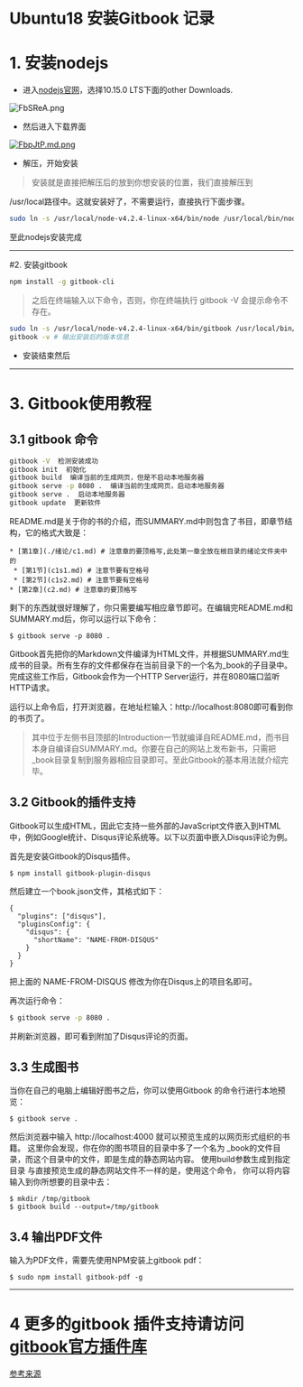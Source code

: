 # Ubuntu18 安装Gitbook 记录

# 1. 安装nodejs

* 进入[nodejs官网](https://nodejs.org/en/)，选择10.15.0 LTS下面的other Downloads.

![FbSReA.png](https://s2.ax1x.com/2019/01/06/FbSReA.png)

* 然后进入下载界面

[![FbpJtP.md.png](https://s2.ax1x.com/2019/01/06/FbpJtP.md.png)](https://imgchr.com/i/FbpJtP)

* 解压，开始安装
> 安装就是直接把解压后的放到你想安装的位置，我们直接解压到

/usr/local路径中。这就安装好了，不需要运行，直接执行下面步骤。

```bash
sudo ln -s /usr/local/node-v4.2.4-linux-x64/bin/node /usr/local/bin/node sudo ln -s /usr/local/node-v4.2.4-linux-x64/bin/npm /usr/local/bin/npm
```
至此nodejs安装完成

------

#2. 安装gitbook

```bash
npm install -g gitbook-cli
```

> 之后在终端输入以下命令，否则，你在终端执行 gitbook -V 会提示命令不存在。

```bash
sudo ln -s /usr/local/node-v4.2.4-linux-x64/bin/gitbook /usr/local/bin/gitbook
gitbook -v # 输出安装后的版本信息
```
* 安装结束然后

--------------

# 3. Gitbook使用教程

## 3.1 gitbook 命令

```bash
gitbook -V  检测安装成功 
gitbook init  初始化 
gitbook build  编译当前的生成网页，但是不启动本地服务器
gitbook serve -p 8080 .  编译当前的生成网页，启动本地服务器
gitbook serve .  启动本地服务器
gitbook update  更新软件 
```
README.md是关于你的书的介绍，而SUMMARY.md中则包含了书目，即章节结构，它的格式大致是：

```
* [第1章](./绪论/c1.md) # 注意章的要顶格写,此处第一章全放在根目录的绪论文件夹中的
 * [第1节](c1s1.md) # 注意节要有空格号
 * [第2节](c1s2.md) # 注意节要有空格号
* [第2章](c2.md) # 注意章的要顶格写
```
剩下的东西就很好理解了，你只需要编写相应章节即可。在编辑完README.md和SUMMARY.md后，你可以运行以下命令：

```
$ gitbook serve -p 8080 .
```
Gitbook首先把你的Markdown文件编译为HTML文件，并根据SUMMARY.md生成书的目录。所有生存的文件都保存在当前目录下的一个名为_book的子目录中。完成这些工作后，Gitbook会作为一个HTTP Server运行，并在8080端口监听HTTP请求。

运行以上命令后，打开浏览器，在地址栏输入：http://localhost:8080即可看到你的书页了。

> 其中位于左侧书目顶部的Introduction一节就编译自README.md，而书目本身自编译自SUMMARY.md。你要在自己的网站上发布新书，只需把_book目录复制到服务器相应目录即可。至此Gitbook的基本用法就介绍完毕。

## 3.2 Gitbook的插件支持

Gitbook可以生成HTML，因此它支持一些外部的JavaScript文件嵌入到HTML中，例如Google统计、Disqus评论系统等。以下以页面中嵌入Disqus评论为例。

首先是安装Gitbook的Disqus插件。

```
$ npm install gitbook-plugin-disqus
```
然后建立一个book.json文件，其格式如下：

```
{
  "plugins": ["disqus"],
  "pluginsConfig": {
    "disqus": {
      "shortName": "NAME-FROM-DISQUS"
    }
  }
}
```
把上面的 NAME-FROM-DISQUS 修改为你在Disqus上的项目名即可。

再次运行命令：

```bash
$ gitbook serve -p 8080 .
```
并刷新浏览器，即可看到附加了Disqus评论的页面。

## 3.3 生成图书

当你在自己的电脑上编辑好图书之后，你可以使用Gitbook 
的命令行进行本地预览：

```
$ gitbook serve .
```
然后浏览器中输入 http://localhost:4000 就可以预览生成的以网页形式组织的书籍。 
这里你会发现，你在你的图书项目的目录中多了一个名为 
_book的文件目录，而这个目录中的文件，即是生成的静态网站内容。 
使用build参数生成到指定目录 
与直接预览生成的静态网站文件不一样的是，使用这个命令， 
你可以将内容输入到你所想要的目录中去：

```
$ mkdir /tmp/gitbook
$ gitbook build --output=/tmp/gitbook
```

## 3.4 输出PDF文件

输入为PDF文件，需要先使用NPM安装上gitbook pdf：

```
$ sudo npm install gitbook-pdf -g
```

-----

# 4 更多的gitbook 插件支持请访问 [gitbook官方插件库](https://plugins.gitbook.com/)

[参考来源](https://blog.csdn.net/feosun/article/details/72806825)

